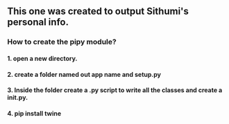 ## This one was created to output Sithumi's personal info.

### How to create the pipy module?
#### 1. open a new directory.
#### 2. create a folder named out app name and setup.py
#### 3. Inside the folder create a .py script to write all the classes and create a __init__.py.
#### 4. pip install twine